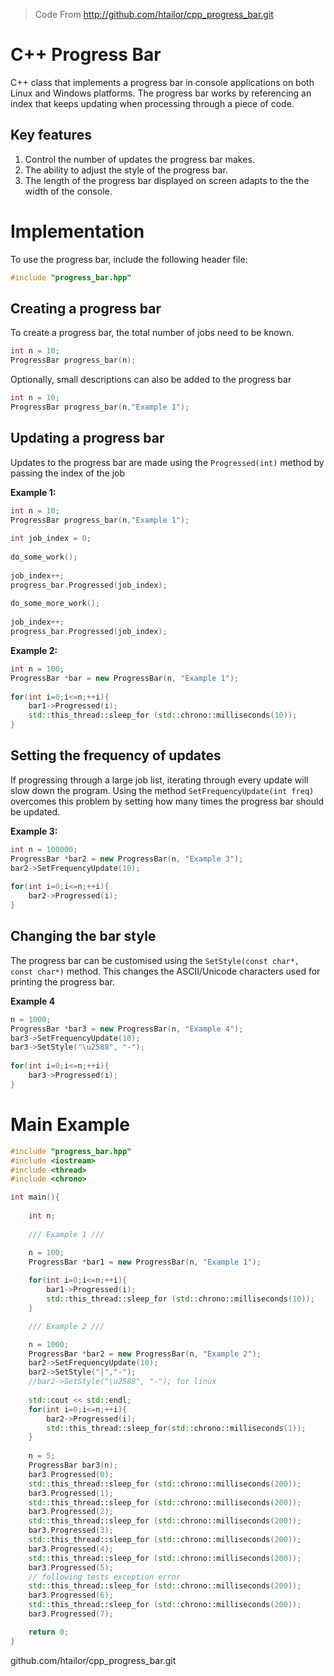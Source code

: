 > Code From  http://github.com/htailor/cpp_progress_bar.git

C++ Progress Bar
================

C++ class that implements a progress bar in console applications on both Linux and Windows platforms. The progress bar works by referencing an index that keeps updating when processing through a piece of code.

Key features
-------------

1. Control the number of updates the progress bar makes.
2. The ability to adjust the style of the progress bar.
3. The length of the progress bar displayed on screen adapts to the the width of the console.

Implementation
===========

To use the progress bar, include the following header file:

```C++
#include "progress_bar.hpp"
```

Creating a progress bar
------------------------

To create a progress bar, the total number of jobs need to be known.

```C++   
int n = 10;
ProgressBar progress_bar(n);
```
    
 Optionally, small descriptions can also be added to the progress bar

```C++ 
int n = 10;
ProgressBar progress_bar(n,"Example 1");
```
 
 
 
Updating a progress bar
-------------------------
 
Updates to the progress bar are made using the `Progressed(int)` method by passing the index of the job
 

**Example 1:**

```C++
int n = 10;
ProgressBar progress_bar(n,"Example 1");
    
int job_index = 0;
    
do_some_work();
    
job_index++;
progress_bar.Progressed(job_index);
 
do_some_more_work();
    
job_index++;
progress_bar.Progressed(job_index);
```
 
**Example 2:**

```C++
int n = 100;
ProgressBar *bar = new ProgressBar(n, "Example 1");
	
for(int i=0;i<=n;++i){
	bar1->Progressed(i);
	std::this_thread::sleep_for (std::chrono::milliseconds(10));
}
```

Setting the frequency of updates
----------------------------------

If progressing through a large job list, iterating through every update will slow down the program. Using the method `SetFrequencyUpdate(int freq)`  overcomes this problem by setting how many times the progress bar should be updated.

**Example 3:**
```C++
int n = 100000;
ProgressBar *bar2 = new ProgressBar(n, "Example 3");
bar2->SetFrequencyUpdate(10);
	
for(int i=0;i<=n;++i){
	bar2->Progressed(i);
}
```

Changing the bar style
------------------------

The progress bar can be customised using the `SetStyle(const char*, const char*)` method. This changes the ASCII/Unicode characters used for printing the progress bar.

**Example 4**
```C++
n = 1000;
ProgressBar *bar3 = new ProgressBar(n, "Example 4");
bar3->SetFrequencyUpdate(10);
bar3->SetStyle("\u2588", "-");
	
for(int i=0;i<=n;++i){
	bar3->Progressed(i);
}
```


Main Example
=========


```C++
#include "progress_bar.hpp"
#include <iostream>
#include <thread>
#include <chrono>

int main(){
	
	int n;
	
	/// Example 1 ///

	n = 100;
	ProgressBar *bar1 = new ProgressBar(n, "Example 1");
	
	for(int i=0;i<=n;++i){
		bar1->Progressed(i);
        std::this_thread::sleep_for (std::chrono::milliseconds(10));
    }

	/// Example 2 ///

	n = 1000;
	ProgressBar *bar2 = new ProgressBar(n, "Example 2");
	bar2->SetFrequencyUpdate(10);
	bar2->SetStyle("|","-");
	//bar2->SetStyle("\u2588", "-"); for linux
	
	std::cout << std::endl;
	for(int i=0;i<=n;++i){
		bar2->Progressed(i);
       	std::this_thread::sleep_for(std::chrono::milliseconds(1));
    }
	
	n = 5;
	ProgressBar bar3(n);
    bar3.Progressed(0);
    std::this_thread::sleep_for (std::chrono::milliseconds(200));
    bar3.Progressed(1);
    std::this_thread::sleep_for (std::chrono::milliseconds(200));
    bar3.Progressed(2);
    std::this_thread::sleep_for (std::chrono::milliseconds(200));
    bar3.Progressed(3);
    std::this_thread::sleep_for (std::chrono::milliseconds(200));
    bar3.Progressed(4);
    std::this_thread::sleep_for (std::chrono::milliseconds(200));
    bar3.Progressed(5);
    // following tests exception error
    std::this_thread::sleep_for (std::chrono::milliseconds(200));
    bar3.Progressed(6);
    std::this_thread::sleep_for (std::chrono::milliseconds(200));
    bar3.Progressed(7);

	return 0;
}
```






github.com/htailor/cpp_progress_bar.git
